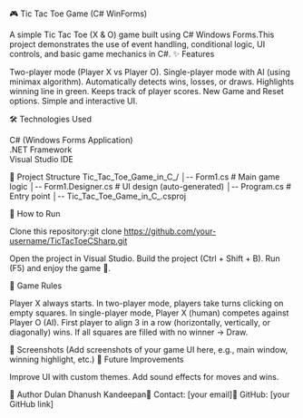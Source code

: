 🎮 Tic Tac Toe Game (C# WinForms)

A simple Tic Tac Toe (X & O) game built using C# Windows Forms.This project demonstrates the use of event handling, conditional logic, UI controls, and basic game mechanics in C#.
✨ Features

Two-player mode (Player X vs Player O).
Single-player mode with AI (using minimax algorithm).
Automatically detects wins, losses, or draws.
Highlights winning line in green.
Keeps track of player scores.
New Game and Reset options.
Simple and interactive UI.

🛠️ Technologies Used

C# (Windows Forms Application)  
.NET Framework  
Visual Studio IDE

📂 Project Structure
Tic_Tac_Toe_Game_in_C_/
│-- Form1.cs              # Main game logic
│-- Form1.Designer.cs     # UI design (auto-generated)
│-- Program.cs            # Entry point
│-- Tic_Tac_Toe_Game_in_C_.csproj

🚀 How to Run

Clone this repository:git clone https://github.com/your-username/TicTacToeCSharp.git


Open the project in Visual Studio.
Build the project (Ctrl + Shift + B).
Run (F5) and enjoy the game 🎉.

🎯 Game Rules

Player X always starts.
In two-player mode, players take turns clicking on empty squares.
In single-player mode, Player X (human) competes against Player O (AI).
First player to align 3 in a row (horizontally, vertically, or diagonally) wins.
If all squares are filled with no winner → Draw.

📸 Screenshots
(Add screenshots of your game UI here, e.g., main window, winning highlight, etc.)
📌 Future Improvements

Improve UI with custom themes.
Add sound effects for moves and wins.

👤 Author
Dulan Dhanush Kandeepan📧 Contact: [your email]🔗 GitHub: [your GitHub link]
